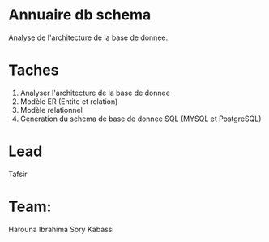 # Annuaire db schema
Analyse de l'architecture de la base de donnee.

# Taches
1. Analyser l'architecture de la base de donnee
2. Modèle ER (Entite et relation)
3. Modèle relationnel
4. Generation du schema de base de donnee SQL (MYSQL et PostgreSQL)

# Lead
Tafsir

# Team:
Harouna
Ibrahima Sory
Kabassi
